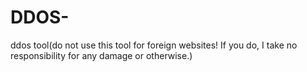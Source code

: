 # DDOS-
ddos tool(do not use this tool for foreign websites! If you do, I take no responsibility for any damage or otherwise.)
